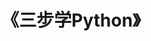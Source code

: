 <!--
 * @Author: neozhang
 * @Date: 2022-08-30 14:36:22
 * @LastEditors: neozhang
 * @LastEditTime: 2022-08-30 14:36:23
 * @Description: 请填写简介
-->
# 《三步学Python》  